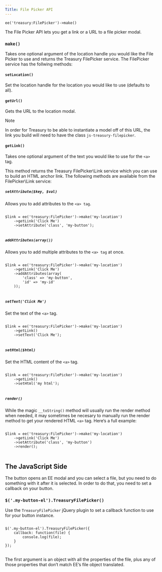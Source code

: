 ```yaml
---
Title: File Picker API
---
```


`ee('treasury:FilePicker')->make()`

The File Picker API lets you get a link or a URL to a file picker modal.

### `make()`

Takes one optional argument of the location handle you would like the File Picker to use and returns the Treasury FilePicker service. The FilePicker service has the follwing methods:

#### `setLocation()`

Set the location handle for the location you would like to use (defaults to all).

#### `getUrl()`

Gets the URL to the location modal.

<div class="content-blocks__note">
	<div class="content-blocks__note-title">Note</div>
	<p>In order for Treasury to be able to instantiate a model off of this URL, the link you build will need to have the class <code>js-treasury-filepicker</code>.</p>
</div>

#### `getLink()`

Takes one optional argument of the text you would like to use for the `<a>` tag.

This method returns the Treasury FilePicker\Link service which you can use to build an HTML anchor link. The following methods are available from the FilePicker\Link service:

##### `setAttribute($key, $val)`

Allows you to add attributes to the `<a> tag`.

<div class="content-blocks__pre-wrapper content-blocks__pre-wrapper--example">
<pre class="content-blocks__pre content-blocks__pre--example language-php">
<code class="content-blocks__code content-blocks__code--example language-php">
$link = ee('treasury:FilePicker')->make('my-location')
	->getLink('Click Me')
	->setAttribute('class', 'my-button');
</code>
</pre>
</div>

##### `addAttributes(array())`

Allows you to add multiple attributes to the `<a> tag` at once.

<div class="content-blocks__pre-wrapper content-blocks__pre-wrapper--example">
<pre class="content-blocks__pre content-blocks__pre--example language-php">
<code class="content-blocks__code content-blocks__code--example language-php">
$link = ee('treasury:FilePicker')->make('my-location')
	->getLink('Click Me')
	->addAttributes(array(
		'class' => 'my-button',
		'id' => 'my-id'
	));
</code>
</pre>
</div>

##### `setText('Click Me')`

Set the text of the `<a>` tag.

<div class="content-blocks__pre-wrapper content-blocks__pre-wrapper--example">
<pre class="content-blocks__pre content-blocks__pre--example language-php">
<code class="content-blocks__code content-blocks__code--example language-php">
$link = ee('treasury:FilePicker')->make('my-location')
	->getLink()
	->setText('Click Me');
</code>
</pre>
</div>

##### `setHtml($html)`

Set the HTML content of the `<a>` tag.

<div class="content-blocks__pre-wrapper content-blocks__pre-wrapper--example">
<pre class="content-blocks__pre content-blocks__pre--example language-php">
<code class="content-blocks__code content-blocks__code--example language-php">
$link = ee('treasury:FilePicker')->make('my-location')
	->getLink()
	->setHtml('<span>my html</span>');
</code>
</pre>
</div>

##### `render()`

While the magic `__toString()` method will usually run the render method when needed, it may sometimes be necesary to manually run the render method to get your rendered HTML `<a>` tag. Here‘s a full example:

<div class="content-blocks__pre-wrapper content-blocks__pre-wrapper--example">
<pre class="content-blocks__pre content-blocks__pre--example language-php">
<code class="content-blocks__code content-blocks__code--example language-php">
$link = ee('treasury:FilePicker')->make('my-location')
	->getLink('Click Me')
	->setAttribute('class', 'my-button')
	->render();
</code>
</pre>
</div>

## The JavaScript Side

The button opens an EE modal and you can select a file, but you need to do something with it after it is selected. In order to do that, you need to set a callback on your button.

### `$('.my-button-el').TreasuryFilePicker()`

Use the `TreasuryFilePicker` jQuery plugin to set a callback function to use for your button instance.

<div class="content-blocks__pre-wrapper content-blocks__pre-wrapper--example">
<pre class="content-blocks__pre content-blocks__pre--example language-php">
<code class="content-blocks__code content-blocks__code--example language-php">
$('.my-button-el').TreasuryFilePicker({
	callback: function(file) {
		console.log(file);
	}
});
</code>
</pre>
</div>

The first argument is an object with all the properties of the file, plus any of those properties that don’t match EE’s file object translated.
